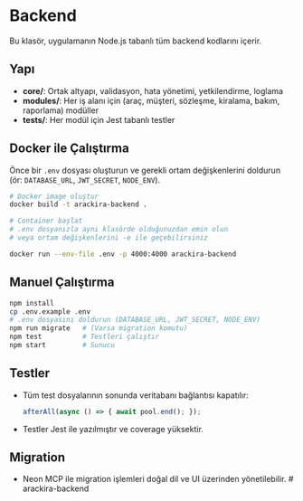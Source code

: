 # Backend

Bu klasör, uygulamanın Node.js tabanlı tüm backend kodlarını içerir.

## Yapı
- **core/**: Ortak altyapı, validasyon, hata yönetimi, yetkilendirme, loglama
- **modules/**: Her iş alanı için (araç, müşteri, sözleşme, kiralama, bakım, raporlama) modüller
- **tests/**: Her modül için Jest tabanlı testler

## Docker ile Çalıştırma

Önce bir `.env` dosyası oluşturun ve gerekli ortam değişkenlerini doldurun (ör: `DATABASE_URL`, `JWT_SECRET`, `NODE_ENV`).

```sh
# Docker image oluştur
docker build -t arackira-backend .

# Container başlat
# .env dosyanızla aynı klasörde olduğunuzdan emin olun
# veya ortam değişkenlerini -e ile geçebilirsiniz

docker run --env-file .env -p 4000:4000 arackira-backend
```

## Manuel Çalıştırma

```sh
npm install
cp .env.example .env
# .env dosyasını doldurun (DATABASE_URL, JWT_SECRET, NODE_ENV)
npm run migrate   # (Varsa migration komutu)
npm test          # Testleri çalıştır
npm start         # Sunucu
```

## Testler
- Tüm test dosyalarının sonunda veritabanı bağlantısı kapatılır:
  ```js
  afterAll(async () => { await pool.end(); });
  ```
- Testler Jest ile yazılmıştır ve coverage yüksektir.

## Migration
- Neon MCP ile migration işlemleri doğal dil ve UI üzerinden yönetilebilir.
#   a r a c k i r a - b a c k e n d  
 